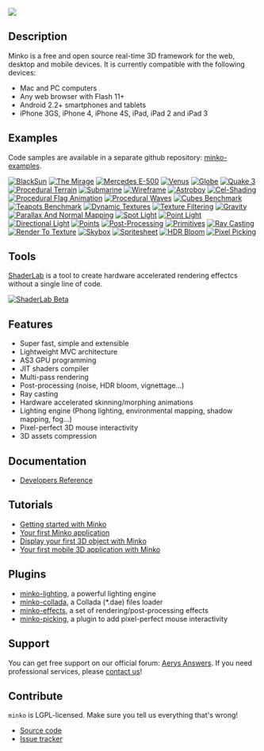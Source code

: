 ![](http://blogs.aerys.in/jeanmarc-leroux/wp-content/uploads/2012/05/256.png)

Description
-----------

Minko is a free and open source real-time 3D framework for the web, desktop and mobile devices. It is currently compatible with the following devices:
* Mac and PC computers
* Any web browser with Flash 11+
* Android 2.2+ smartphones and tablets
* iPhone 3GS, iPhone 4, iPhone 4S, iPad, iPad 2 and iPad 3

Examples
--------

Code samples are available in a separate github repository: [minko-examples](https://github.com/aerys/minko-examples).

[![BlackSun](http://static.aerys.in:8080/minko/images/vignette_minko_blacksun.jpg)](http://blacksun.aerys.in)
[![The Mirage](http://static.aerys.in:8080/minko/images/vignette_minko_themirage.jpg)](http://themirage.fr)
[![Mercedes E-500](http://static.aerys.in:8080/minko/images/vignette_minko_mercedes.jpg)](http://aerys.in/portfolio/mercedes-e500)
[![Venus](http://static.aerys.in:8080/minko/images/vignette_minko_venus.jpg)](http://static.aerys.in:8080/minko/examples/Venus.html)
[![Globe](http://static.aerys.in:8080/minko/images/vignette_minko_globe.jpg)](http://aerys.in/portfolio/google-globe)
[![Quake 3](http://static.aerys.in:8080/minko/images/vignette_minko_q3.jpg)](http://aerys.in/portfolio/quake-3)
[![Procedural Terrain](http://static.aerys.in:8080/minko/images/vignette_minko_terrain.jpg)](http://blogs.aerys.in/jeanmarc-leroux/2012/06/04/procedural-terrain-with-minko-2/)
[![Submarine](http://static.aerys.in:8080/minko/images/vignette_minko_submarine.jpg)](http://blogs.aerys.in/jeanmarc-leroux/2012/08/13/minko-weekly-roundup-1/#submarine)
[![Wireframe](http://static.aerys.in:8080/minko/images/vignette_minko_wireframe.jpg)](http://static.aerys.in:8080/minko/examples/WireframeExample.html)
[![Astroboy](http://static.aerys.in:8080/minko/images/vignette_minko_astroboy.jpg)](http://static.aerys.in:8080/minko/examples/AstroboyExample.html)
[![Cel-Shading](http://static.aerys.in:8080/minko/images/vignette_minko_celshading.jpg)](http://static.aerys.in:8080/minko/examples/CelShadingExample.html)
[![Procedural Flag Animation](http://static.aerys.in:8080/minko/images/vignette_minko_flag.jpg)](http://blogs.aerys.in/jeanmarc-leroux/2012/02/13/procedural-animated-flag-with-minko-shaderlab/)
[![Procedural Waves](http://static.aerys.in:8080/minko/images/vignette_minko_waves.jpg)](http://blogs.aerys.in/jeanmarc-leroux/2012/02/09/minko-shaderlab-waves-simulation-on-the-gpu-with-flash/)
[![Cubes Benchmark](http://static.aerys.in:8080/minko/images/vignette_minko_cubes.jpg)](http://blogs.aerys.in/jeanmarc-leroux/2012/02/16/minko-flash-11_2-870-million-triangles-per-second/)
[![Teapots Benchmark](http://static.aerys.in:8080/minko/images/vignette_minko_teapots.jpg)](http://blogs.aerys.in/jeanmarc-leroux/2012/02/16/minko-flash-11_2-870-million-triangles-per-second/)
[![Dynamic Textures](http://static.aerys.in:8080/minko/images/vignette_minko_dynamictexturecontroller.jpg)](http://static.aerys.in:8080/minko/examples/DynamicTextureExample.html)
[![Texture Filtering](http://static.aerys.in:8080/minko/images/vignette_minko_filtering.jpg)](http://static.aerys.in:8080/minko/examples/TextureExample.html)
[![Gravity](http://static.aerys.in:8080/minko/images/vignette_minko_gravity.jpg)](http://aerys.in/portfolio/gravity)
[![Parallax And Normal Mapping](http://static.aerys.in:8080/minko/images/vignette_minko_parallaxmapping.jpg)](http://static.aerys.in:8080/minko/examples/NormalMappingExample.html)
[![Spot Light](http://static.aerys.in:8080/minko/images/vignette_minko_spotlight.jpg)](http://static.aerys.in:8080/minko/examples/SpotLightExample.html)
[![Point Light](http://static.aerys.in:8080/minko/images/vignette_minko_pointlight.jpg)](http://static.aerys.in:8080/minko/examples/PointLightExample.html)
[![Directional Light](http://static.aerys.in:8080/minko/images/vignette_minko_directionallight.jpg)](http://static.aerys.in:8080/minko/examples/DirectionalLightExample.html)
[![Points](http://static.aerys.in:8080/minko/images/vignette_minko_points.jpg)](http://static.aerys.in:8080/minko/examples/PointsExample.html)
[![Post-Processing](http://static.aerys.in:8080/minko/images/vignette_minko_postprocessing_2.jpg)](http://static.aerys.in:8080/minko/examples/PostProcessingExample.html)
[![Primitives](http://static.aerys.in:8080/minko/images/vignette_minko_primitives.jpg)](http://static.aerys.in:8080/minko/examples/PrimitivesExample.html)
[![Ray Casting](http://static.aerys.in:8080/minko/images/vignette_minko_raycasting.jpg)](http://blogs.aerys.in/jeanmarc-leroux/2012/05/30/new-minko-2-feature-ray-casting/)
[![Render To Texture](http://static.aerys.in:8080/minko/images/vignette_minko_rtt.jpg)](http://static.aerys.in:8080/minko/examples/RenderToTextureExample.html)
[![Skybox](http://static.aerys.in:8080/minko/images/vignette_minko_skybox.jpg)](http://static.aerys.in:8080/minko/examples/SkyboxExample.html)
[![Spritesheet](http://static.aerys.in:8080/minko/images/vignette_minko_spritesheet.jpg)](http://blogs.aerys.in/jeanmarc-leroux/2012/04/20/spritesheets-with-minko/)
[![HDR Bloom](http://static.aerys.in:8080/minko/images/vignette_minko_hdr.jpg)](http://static.aerys.in:8080/minko/examples/HDRExample.html)
[![Pixel Picking](http://static.aerys.in:8080/minko/images/vignette_minko_picking.jpg)](http://static.aerys.in:8080/minko/examples/PickingExample.html)

Tools
-----

[ShaderLab](http://blogs.aerys.in/jeanmarc-leroux/2012/07/17/minko-shaderlab-beta/) is a tool to create hardware accelerated rendering effectcs without a single line of code.

[![ShaderLab Beta](http://static.aerys.in:8080/minko/images/banner_minko_shaderlab.jpg)](http://blogs.aerys.in/jeanmarc-leroux/2012/07/17/minko-shaderlab-beta/)

Features
--------

* Super fast, simple and extensible
* Lightweight MVC architecture
* AS3 GPU programming
* JIT shaders compiler
* Multi-pass rendering
* Post-processing (noise, HDR bloom, vignettage...)
* Ray casting
* Hardware accelerated skinning/morphing animations
* Lighting engine (Phong lighting, environmental mapping, shadow mapping, fog...)
* Pixel-perfect 3D mouse interactivity
* 3D assets compression

Documentation
-------------

* [Developers Reference](http://answers.aerys.in/discussion/145/minko-2-developers-reference-download#Item_1)

Tutorials
---------

* [Getting started with Minko](http://blogs.aerys.in/jeanmarc-leroux/2012/05/28/getting-started-with-minko-2/)
* [Your first Minko application](http://blogs.aerys.in/jeanmarc-leroux/2012/08/03/tutorial-your-first-minko-application/)
* [Display your first 3D object with Minko](http://blogs.aerys.in/jeanmarc-leroux/2012/08/09/tutorial-display-your-first-3d-object-with-minko/)
* [Your first mobile 3D application with Minko](http://blogs.aerys.in/jeanmarc-leroux/2012/08/20/tutorial-your-first-mobile-3d-application-with-minko/)

Plugins
-------

* [minko-lighting](https://github.com/aerys/minko-lighting), a powerful lighting engine
* [minko-collada](https://github.com/aerys/minko-collada), a Collada (*.dae) files loader
* [minko-effects](https://github.com/aerys/minko-effects), a set of rendering/post-processing effects
* [minko-picking](https://github.com/aerys/minko-picking), a plugin to add pixel-perfect mouse interactivity

Support
-------

You can get free support on our official forum: [Aerys Answers](http://answers.aerys.in/). If you need professional services, please [contact us](http://aerys.in/contact)!

Contribute
----------

`minko` is LGPL-licensed.  Make sure you tell us everything that's wrong!

* [Source code](https://github.com/aerys/minko)
* [Issue tracker](https://github.com/aerys/minko/issues)
